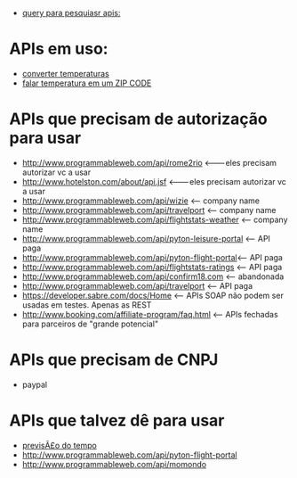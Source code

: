 
- [query para pesquiasr apis: ](http://www.programmableweb.com/category/air-travel%2Bcredit-cards%2Bhotels%2Btravel%2Bweather/apis?category=19989%2C20096%2C20057%2C19965%2C20122&data_format=21176)

# APIs em uso:
- [converter temperaturas](http://www.webservicex.net/ConvertTemperature.asmx?WSDL)
- [falar temperatura em um ZIP CODE](http://wsf.cdyne.com/WeatherWS/Weather.asmx?wsdl)

# APIs que precisam de autorização para usar
- http://www.programmableweb.com/api/rome2rio <---eles precisam autorizar vc a usar
- http://www.hotelston.com/about/api.jsf <---eles precisam autorizar vc a usar
- http://www.programmableweb.com/api/wizie <-- company name
- http://www.programmableweb.com/api/travelport <-- company name
- http://www.programmableweb.com/api/flightstats-weather <-- company name
- http://www.programmableweb.com/api/pyton-leisure-portal <-- API paga
- http://www.programmableweb.com/api/pyton-flight-portal<-- API paga
- http://www.programmableweb.com/api/flightstats-ratings <-- API paga
- http://www.programmableweb.com/api/confirm18.com <-- abandonada
- http://www.programmableweb.com/api/travelport <-- API paga
- https://developer.sabre.com/docs/Home <-- APIs SOAP não podem ser usadas em testes. Apenas as REST
- http://www.booking.com/affiliate-program/faq.html <-- APIs fechadas para parceiros de "grande potencial"

# APIs que precisam de CNPJ
- paypal


# APIs que talvez dê para usar
- [previsÃ£o do tempo](https://www.wunderground.com/weather/api/)
- http://www.programmableweb.com/api/pyton-flight-portal
- http://www.programmableweb.com/api/momondo











